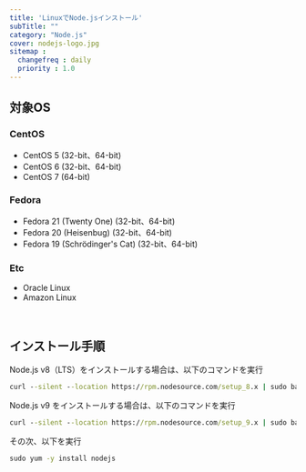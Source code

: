 ```yaml
---
title: 'LinuxでNode.jsインストール'
subTitle: ""
category: "Node.js"
cover: nodejs-logo.jpg
sitemap :
  changefreq : daily
  priority : 1.0
---
```


## 対象OS

### CentOS

- CentOS 5 (32-bit、64-bit)
- CentOS 6 (32-bit、64-bit)
- CentOS 7 (64-bit)

### Fedora

- Fedora 21 (Twenty One) (32-bit、64-bit)
- Fedora 20 (Heisenbug) (32-bit、64-bit)
- Fedora 19 (Schrödinger's Cat) (32-bit、64-bit)

### Etc

- Oracle Linux
- Amazon Linux


<br>

## インストール手順

Node.js v8（LTS）をインストールする場合は、以下のコマンドを実行

```cmd
curl --silent --location https://rpm.nodesource.com/setup_8.x | sudo bash -
```

Node.js v9 をインストールする場合は、以下のコマンドを実行

```cmd
curl --silent --location https://rpm.nodesource.com/setup_9.x | sudo bash -
```


その次、以下を実行

```cmd
sudo yum -y install nodejs
```
